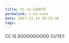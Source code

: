 ```yaml
---
title: CC-so-CUUUTE
permalink: c-so-cute
date: 2017-11-14 20:23:26
tags:
---
```


CC IS SOOOOOOOOO CUTE!!
